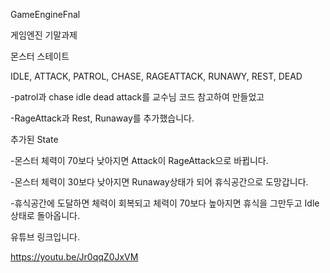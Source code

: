 GameEngineFnal

게임엔진 기말과제

몬스터 스테이트

IDLE, ATTACK, PATROL, CHASE, RAGEATTACK, RUNAWY, REST, DEAD

-patrol과 chase idle dead attack를 교수님 코드 참고하여 만들었고

-RageAttack과 Rest, Runaway를 추가했습니다.

추가된 State

-몬스터 체력이 70보다 낮아지면 Attack이 RageAttack으로 바뀝니다.

-몬스터 체력이 30보다 낮아지면 Runaway상태가 되어 휴식공간으로 도망갑니다.

-휴식공간에 도달하면 체력이 회복되고 체력이 70보다 높아지면 휴식을 그만두고 Idle상태로 돌아옵니다.

유튜브 링크입니다.

https://youtu.be/Jr0qqZ0JxVM
